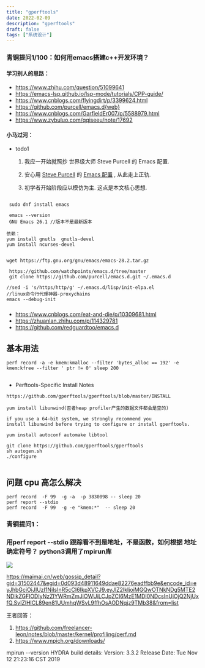 ```yaml
---
title: "gperftools"
date: 2022-02-09
description: "gperftools"
draft: false
tags: ["系统设计"]
---
```








### 青铜提问1/100：如何用emacs搭建c++开发环境？



#### 学习别人的思路：

- https://www.zhihu.com/question/51099641
- https://emacs-lsp.github.io/lsp-mode/tutorials/CPP-guide/
- https://www.cnblogs.com/flyingdirt/p/3399624.html
- https://github.com/purcell/emacs.d{web}
- https://www.cnblogs.com/GarfieldEr007/p/5588979.html
- https://www.zybuluo.com/qqiseeu/note/17692



#### 小马过河：



- todo1 

  1. 我应一开始就照抄 世界级大师 Steve Purcell 的 Emacs 配置.

  2. 安心用 [Steve Purcell](http://www.sanityinc.com/) 的 [Emacs 配置](https://github.com/purcell/emacs.d) , 从此走上正轨.

  3. 初学者开始阶段应以模仿为主. 这点是本文核心思想.

~~~
 
 sudo dnf install emacs
 
 emacs --version
 GNU Emacs 26.1 //版本不是最新版本

依赖：
yum install gnutls  gnutls-devel
yum install ncurses-devel


wget https://ftp.gnu.org/gnu/emacs/emacs-28.2.tar.gz

 https://github.com/watchpoints/emacs.d/tree/master
 git clone https://github.com/purcell/emacs.d.git ~/.emacs.d
 
//sed -i 's/https/http/g' ~/.emacs.d/lisp/init-elpa.el
//linux命令行代理神器-proxychains
emacs --debug-init

~~~







###

- https://www.cnblogs.com/eat-and-die/p/10309681.html
- https://zhuanlan.zhihu.com/p/114329781
- https://github.com/redguardtoo/emacs.d





## 基本用法



~~~
perf record -a -e kmem:kmalloc --filter 'bytes_alloc == 192' -e kmem:kfree --filter ' ptr != 0' sleep 200


~~~





- Perftools-Specific Install Notes

~~~shell
https://github.com/gperftools/gperftools/blob/master/INSTALL

yum install libunwind(否者heap profiler产生的数据文件都会是空的)

if you use a 64-bit system, we strongly recommend you
install libunwind before trying to configure or install gperftools.

yum install autoconf automake libtool

git clone https://github.com/gperftools/gperftools
sh autogen.sh
./configure 


~~~





## 问题 cpu 高怎么解决



~~~
perf record  -F 99  -g -a  -p 3830098 -- sleep 20
perf report --stdio
perf record  -F 99  -g -e "kmem:*"  -- sleep 20
~~~



### 青铜提问1：

### 用perf report --stdio 跟踪看不到是地址，不是函数，如何根据 地址确定符号？ python3调用了mpirun库

![](https://img-blog.csdnimg.cn/0487773d284f4bfa822014456a658454.png)



https://maimai.cn/web/gossip_detail?gid=31502447&egid=0d093d48911649ddae82276eadffbb9e&encode_id=eyJhbGciOiJIUzI1NiIsInR5cCI6IkpXVCJ9.eyJlZ2lkIjoiMGQwOTNkNDg5MTE2NDlkZGFlODIyNzZlYWRmZmJiOWUiLCJpZCI6MzE1MDI0NDcsInUiOjQ2NjUxfQ.SvIZlHlCL89en81UUmhqWSvL9ffhOsAODNqjz9TMb38&from=list



王者回答：

1. https://github.com/freelancer-leon/notes/blob/master/kernel/profiling/perf.md
2. https://www.mpich.org/downloads/

mpirun --version
HYDRA build details:
    Version:                                 3.3.2
    Release Date:                            Tue Nov 12 21:23:16 CST 2019





